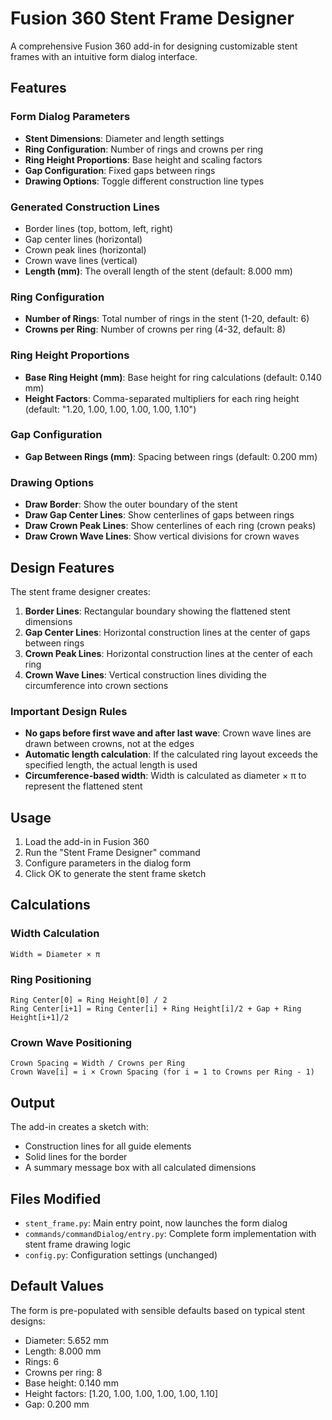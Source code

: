# Fusion 360 Stent Frame Designer

A comprehensive Fusion 360 add-in for designing customizable stent frames with an intuitive form dialog interface.

## Features

### Form Dialog Parameters
- **Stent Dimensions**: Diameter and length settings
- **Ring Configuration**: Number of rings and crowns per ring
- **Ring Height Proportions**: Base height and scaling factors
- **Gap Configuration**: Fixed gaps between rings
- **Drawing Options**: Toggle different construction line types

### Generated Construction Lines
- Border lines (top, bottom, left, right)
- Gap center lines (horizontal)
- Crown peak lines (horizontal)  
- Crown wave lines (vertical)
- **Length (mm)**: The overall length of the stent (default: 8.000 mm)

### Ring Configuration
- **Number of Rings**: Total number of rings in the stent (1-20, default: 6)
- **Crowns per Ring**: Number of crowns per ring (4-32, default: 8)

### Ring Height Proportions
- **Base Ring Height (mm)**: Base height for ring calculations (default: 0.140 mm)
- **Height Factors**: Comma-separated multipliers for each ring height (default: "1.20, 1.00, 1.00, 1.00, 1.00, 1.10")

### Gap Configuration
- **Gap Between Rings (mm)**: Spacing between rings (default: 0.200 mm)

### Drawing Options
- **Draw Border**: Show the outer boundary of the stent
- **Draw Gap Center Lines**: Show centerlines of gaps between rings
- **Draw Crown Peak Lines**: Show centerlines of each ring (crown peaks)
- **Draw Crown Wave Lines**: Show vertical divisions for crown waves

## Design Features

The stent frame designer creates:

1. **Border Lines**: Rectangular boundary showing the flattened stent dimensions
2. **Gap Center Lines**: Horizontal construction lines at the center of gaps between rings
3. **Crown Peak Lines**: Horizontal construction lines at the center of each ring
4. **Crown Wave Lines**: Vertical construction lines dividing the circumference into crown sections

### Important Design Rules

- **No gaps before first wave and after last wave**: Crown wave lines are drawn between crowns, not at the edges
- **Automatic length calculation**: If the calculated ring layout exceeds the specified length, the actual length is used
- **Circumference-based width**: Width is calculated as diameter × π to represent the flattened stent

## Usage

1. Load the add-in in Fusion 360
2. Run the "Stent Frame Designer" command
3. Configure parameters in the dialog form
4. Click OK to generate the stent frame sketch

## Calculations

### Width Calculation
```
Width = Diameter × π
```

### Ring Positioning
```
Ring Center[0] = Ring Height[0] / 2
Ring Center[i+1] = Ring Center[i] + Ring Height[i]/2 + Gap + Ring Height[i+1]/2
```

### Crown Wave Positioning
```
Crown Spacing = Width / Crowns per Ring
Crown Wave[i] = i × Crown Spacing (for i = 1 to Crowns per Ring - 1)
```

## Output

The add-in creates a sketch with:
- Construction lines for all guide elements
- Solid lines for the border
- A summary message box with all calculated dimensions

## Files Modified

- `stent_frame.py`: Main entry point, now launches the form dialog
- `commands/commandDialog/entry.py`: Complete form implementation with stent frame drawing logic
- `config.py`: Configuration settings (unchanged)

## Default Values

The form is pre-populated with sensible defaults based on typical stent designs:
- Diameter: 5.652 mm
- Length: 8.000 mm  
- Rings: 6
- Crowns per ring: 8
- Base height: 0.140 mm
- Height factors: [1.20, 1.00, 1.00, 1.00, 1.00, 1.10]
- Gap: 0.200 mm
